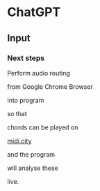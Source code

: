 # ChatGPT

## Input

### Next steps

Perform audio routing 

from Google Chrome Browser 

into program

so that 

chords can be played on 

[midi.city](https://midi.city/)

and the program

will analyse these

live.

